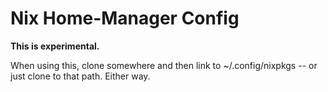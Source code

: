 # Nix Home-Manager Config

**This is experimental.**

When using this, clone somewhere and then link to ~/.config/nixpkgs -- or just clone to that path. Either way.
